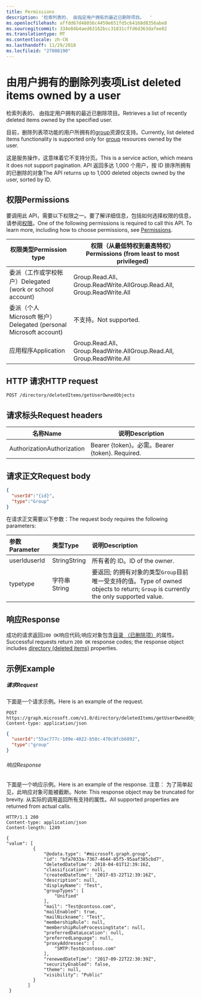 ```yaml
---
title: Permissions
description: '检索列表的、 由指定用户拥有的最近已删除项目。  '
ms.openlocfilehash: affdd67d48056c4459e651fd5c64168d8356abe8
ms.sourcegitcommit: 334e84b4aed63162bcc31831cffd6d363dafee02
ms.translationtype: MT
ms.contentlocale: zh-CN
ms.lasthandoff: 11/29/2018
ms.locfileid: "27008190"
---
```

# <a name="list-deleted-items-owned-by-a-user"></a><span data-ttu-id="486da-103">**由用户拥有的删除列表项**</span><span class="sxs-lookup"><span data-stu-id="486da-103">**List deleted items owned by a user**</span></span>

<span data-ttu-id="486da-104">检索列表的、 由指定用户拥有的最近已删除项目。</span><span class="sxs-lookup"><span data-stu-id="486da-104">Retrieves a list of recently deleted items owned by the specified user.</span></span>  

<span data-ttu-id="486da-105">目前，删除列表项功能的用户所拥有的[group](../resources/group.md)资源仅支持。</span><span class="sxs-lookup"><span data-stu-id="486da-105">Currently, list deleted items functionality is supported only for [group](../resources/group.md) resources owned by the user.</span></span>

<span data-ttu-id="486da-106">这是服务操作，这意味着它不支持分页。</span><span class="sxs-lookup"><span data-stu-id="486da-106">This is a service action, which means it does not support pagination.</span></span>  <span data-ttu-id="486da-107">API 返回多达 1,000 个用户，按 ID 排序所拥有的已删除的对象</span><span class="sxs-lookup"><span data-stu-id="486da-107">The API returns up to 1,000 deleted objects owned by the user, sorted by ID.</span></span>

## <a name="permissions"></a><span data-ttu-id="486da-108">权限</span><span class="sxs-lookup"><span data-stu-id="486da-108">Permissions</span></span>

<span data-ttu-id="486da-p102">要调用此 API，需要以下权限之一。要了解详细信息，包括如何选择权限的信息，请参阅[权限](https://developer.microsoft.com/graph/docs/concepts/permissions_reference)。</span><span class="sxs-lookup"><span data-stu-id="486da-p102">One of the following permissions is required to call this API. To learn more, including how to choose permissions, see [Permissions](https://developer.microsoft.com/graph/docs/concepts/permissions_reference).</span></span>

| <span data-ttu-id="486da-111">权限类型</span><span class="sxs-lookup"><span data-stu-id="486da-111">Permission type</span></span> | <span data-ttu-id="486da-112">权限（从最低特权到最高特权）</span><span class="sxs-lookup"><span data-stu-id="486da-112">Permissions (from least to most privileged)</span></span> |
| --- | --- |
| <span data-ttu-id="486da-113">委派（工作或学校帐户）</span><span class="sxs-lookup"><span data-stu-id="486da-113">Delegated (work or school account)</span></span> | <span data-ttu-id="486da-114">Group.Read.All、Group.ReadWrite.All</span><span class="sxs-lookup"><span data-stu-id="486da-114">Group.Read.All, Group.ReadWrite.All</span></span> |
| <span data-ttu-id="486da-115">委派（个人 Microsoft 帐户）</span><span class="sxs-lookup"><span data-stu-id="486da-115">Delegated (personal Microsoft account)</span></span> |  <span data-ttu-id="486da-116">不支持。</span><span class="sxs-lookup"><span data-stu-id="486da-116">Not supported.</span></span> |
| <span data-ttu-id="486da-117">应用程序</span><span class="sxs-lookup"><span data-stu-id="486da-117">Application</span></span> | <span data-ttu-id="486da-118">Group.Read.All、Group.ReadWrite.All</span><span class="sxs-lookup"><span data-stu-id="486da-118">Group.Read.All, Group.ReadWrite.All</span></span>  |

## <a name="http-request"></a><span data-ttu-id="486da-119">HTTP 请求</span><span class="sxs-lookup"><span data-stu-id="486da-119">HTTP request</span></span>

``` http
POST /directory/deletedItems/getUserOwnedObjects
```

## <a name="request-headers"></a><span data-ttu-id="486da-120">请求标头</span><span class="sxs-lookup"><span data-stu-id="486da-120">Request headers</span></span>

| <span data-ttu-id="486da-121">名称</span><span class="sxs-lookup"><span data-stu-id="486da-121">Name</span></span>          | <span data-ttu-id="486da-122">说明</span><span class="sxs-lookup"><span data-stu-id="486da-122">Description</span></span>               |
| ------------- | ------------------------- |
| <span data-ttu-id="486da-123">Authorization</span><span class="sxs-lookup"><span data-stu-id="486da-123">Authorization</span></span> | <span data-ttu-id="486da-p103">Bearer {token}。必需。</span><span class="sxs-lookup"><span data-stu-id="486da-p103">Bearer {token}. Required.</span></span> |

## <a name="request-body"></a><span data-ttu-id="486da-126">请求正文</span><span class="sxs-lookup"><span data-stu-id="486da-126">Request body</span></span>

```json
{
  "userId":"{id}",
  "type":"Group"
}
```

<span data-ttu-id="486da-127">在请求正文需要以下参数：</span><span class="sxs-lookup"><span data-stu-id="486da-127">The request body requires the following parameters:</span></span>

| <span data-ttu-id="486da-128">参数</span><span class="sxs-lookup"><span data-stu-id="486da-128">Parameter</span></span>    | <span data-ttu-id="486da-129">类型</span><span class="sxs-lookup"><span data-stu-id="486da-129">Type</span></span> |<span data-ttu-id="486da-130">说明</span><span class="sxs-lookup"><span data-stu-id="486da-130">Description</span></span>|
|:---------------|:--------|:----------|
|<span data-ttu-id="486da-131">userId</span><span class="sxs-lookup"><span data-stu-id="486da-131">userId</span></span>|<span data-ttu-id="486da-132">String</span><span class="sxs-lookup"><span data-stu-id="486da-132">String</span></span>|<span data-ttu-id="486da-133">所有者的 ID。</span><span class="sxs-lookup"><span data-stu-id="486da-133">ID of the owner.</span></span>|
|<span data-ttu-id="486da-134">type</span><span class="sxs-lookup"><span data-stu-id="486da-134">type</span></span>|<span data-ttu-id="486da-135">字符串</span><span class="sxs-lookup"><span data-stu-id="486da-135">String</span></span>|<span data-ttu-id="486da-136">要返回; 的拥有对象的类型`Group`目前唯一受支持的值。</span><span class="sxs-lookup"><span data-stu-id="486da-136">Type of owned objects to return; `Group` is currently the only supported value.</span></span>|


## <a name="response"></a><span data-ttu-id="486da-137">响应</span><span class="sxs-lookup"><span data-stu-id="486da-137">Response</span></span>

<span data-ttu-id="486da-138">成功的请求返回`200 OK`响应代码;响应对象包含[目录 （已删除项）](../resources/directory.md)的属性。</span><span class="sxs-lookup"><span data-stu-id="486da-138">Successful requests return `200 OK` response codes; the response object includes [directory (deleted items)](../resources/directory.md) properties.</span></span>

## <a name="example"></a><span data-ttu-id="486da-139">示例</span><span class="sxs-lookup"><span data-stu-id="486da-139">Example</span></span>

##### <a name="request"></a><span data-ttu-id="486da-140">请求</span><span class="sxs-lookup"><span data-stu-id="486da-140">Request</span></span>

<span data-ttu-id="486da-141">下面是一个请求示例。</span><span class="sxs-lookup"><span data-stu-id="486da-141">Here is an example of the request.</span></span>

``` http
POST https://graph.microsoft.com/v1.0/directory/deletedItems/getUserOwnedObjects
Content-type: application/json
```

``` json
{
  "userId":"55ac777c-109e-4022-b58c-470c8fcb6892",
  "type":"group"
}
```

###### <a name="response"></a><span data-ttu-id="486da-142">响应</span><span class="sxs-lookup"><span data-stu-id="486da-142">Response</span></span>

<span data-ttu-id="486da-143">下面是一个响应示例。</span><span class="sxs-lookup"><span data-stu-id="486da-143">Here is an example of the response.</span></span> <span data-ttu-id="486da-144">注意： 为了简单起见，此响应对象可能被截断。</span><span class="sxs-lookup"><span data-stu-id="486da-144">Note: This response object may be truncated for brevity.</span></span> <span data-ttu-id="486da-145">从实际的调用返回所有支持的属性。</span><span class="sxs-lookup"><span data-stu-id="486da-145">All supported properties are returned from actual calls.</span></span>

``` http
HTTP/1.1 200
Content-type: application/json
Content-length: 1249

{
"value": [
          {
              "@odata.type": "#microsoft.graph.group",
              "id": "bfa7033a-7367-4644-85f5-95aaf385cbd7",
              "deletedDateTime": 2018-04-01T12:39:16Z,
              "classification": null,
              "createdDateTime": "2017-03-22T12:39:16Z",
              "description": null,
              "displayName": "Test",
              "groupTypes": [
                  "Unified"
              ],
              "mail": "Test@contoso.com",
              "mailEnabled": true,
              "mailNickname": "Test",
              "membershipRule": null,
              "membershipRuleProcessingState": null,
              "preferredDataLocation": null,
              "preferredLanguage": null,
              "proxyAddresses": [
                  "SMTP:Test@contoso.com"
              ],
              "renewedDateTime": "2017-09-22T22:30:39Z",
              "securityEnabled": false,
              "theme": null,
              "visibility": "Public"
          } 
        ]
 }
```


